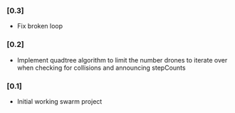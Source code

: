 ### [0.3]

* Fix broken loop

### [0.2]

* Implement quadtree algorithm to limit the number drones to iterate over when checking for collisions and announcing stepCounts


### [0.1]

* Initial working swarm project